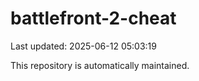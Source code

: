 # battlefront-2-cheat

Last updated: 2025-06-12 05:03:19

This repository is automatically maintained.
